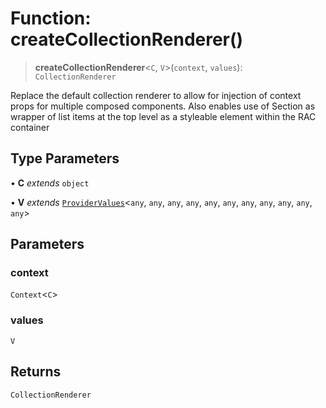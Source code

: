 # Function: createCollectionRenderer()

> **createCollectionRenderer**\<`C`, `V`\>(`context`, `values`): `CollectionRenderer`

Replace the default collection renderer to allow for injection of
context props for multiple composed components. Also enables use of
Section as wrapper of list items at the top level as a styleable
element within the RAC container

## Type Parameters

• **C** *extends* `object`

• **V** *extends* [`ProviderValues`](../type-aliases/ProviderValues.md)\<`any`, `any`, `any`, `any`, `any`, `any`, `any`, `any`, `any`, `any`, `any`\>

## Parameters

### context

`Context`\<`C`\>

### values

`V`

## Returns

`CollectionRenderer`
